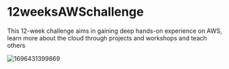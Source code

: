 # 12weeksAWSchallenge
This 12-week challenge aims in gaining deep hands-on experience on AWS, learn more about the cloud through projects and workshops and teach others 

![1696431399869](https://github.com/ClementDaniel/12weeksAWSchallenge/assets/96403532/bf41d85a-76d2-45fb-bb98-a1cc77ff3d43)
